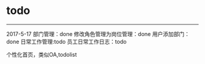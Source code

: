 # todo
---
2017-5-17
部门管理：done
修改角色管理为岗位管理：done
用户添加部门：done
日常工作管理:todo
员工日常工作日志：todo

个性化首页，类似OA,todolist 